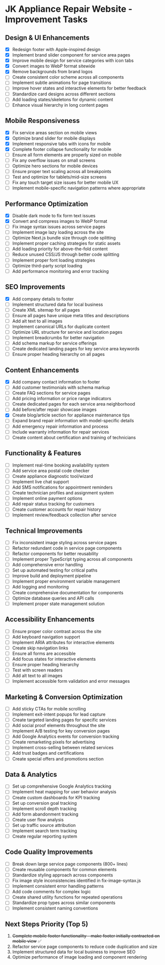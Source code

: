 # JK Appliance Repair Website - Improvement Tasks

## Design & UI Enhancements

- [x] Redesign footer with Apple-inspired design
- [x] Implement brand slider component for service area pages
- [x] Improve mobile design for service categories with icon tabs
- [x] Convert images to WebP format sitewide
- [x] Remove backgrounds from brand logos
- [ ] Create consistent color scheme across all components
- [ ] Implement subtle animations for page transitions
- [ ] Improve hover states and interactive elements for better feedback
- [ ] Standardize card designs across different sections
- [ ] Add loading states/skeletons for dynamic content
- [ ] Enhance visual hierarchy in long content pages

## Mobile Responsiveness

- [x] Fix service areas section on mobile views
- [x] Optimize brand slider for mobile displays
- [x] Implement responsive tabs with icons for mobile
- [x] Complete footer collapse functionality for mobile
- [ ] Ensure all form elements are properly sized on mobile
- [ ] Fix any overflow issues on small screens
- [ ] Optimize hero sections for mobile devices
- [ ] Ensure proper text scaling across all breakpoints
- [ ] Test and optimize for tablets/mid-size screens
- [ ] Fix any touch target size issues for better mobile UX
- [ ] Implement mobile-specific navigation patterns where appropriate

## Performance Optimization

- [x] Disable dark mode to fix form text issues
- [x] Convert and compress images to WebP format
- [ ] Fix image syntax issues across service pages 
- [ ] Implement image lazy loading across the site
- [ ] Optimize Next.js bundle size through code splitting
- [ ] Implement proper caching strategies for static assets
- [ ] Add loading priority for above-the-fold content
- [ ] Reduce unused CSS/JS through better code splitting
- [ ] Implement proper font loading strategies
- [ ] Optimize third-party script loading
- [ ] Add performance monitoring and error tracking

## SEO Improvements

- [x] Add company details to footer
- [ ] Implement structured data for local business
- [ ] Create XML sitemap for all pages
- [ ] Ensure all pages have unique meta titles and descriptions
- [ ] Add alt text to all images
- [ ] Implement canonical URLs for duplicate content
- [ ] Optimize URL structure for service and location pages
- [ ] Implement breadcrumbs for better navigation
- [ ] Add schema markup for service offerings
- [ ] Create dedicated landing pages for key service area keywords
- [ ] Ensure proper heading hierarchy on all pages

## Content Enhancements

- [x] Add company contact information to footer
- [ ] Add customer testimonials with schema markup
- [ ] Create FAQ sections for service pages
- [ ] Add pricing information or price range indicators
- [ ] Create dedicated pages for each service area neighborhood
- [ ] Add before/after repair showcase images
- [x] Create blog/article section for appliance maintenance tips
- [ ] Expand brand repair information with model-specific details
- [ ] Add emergency repair information and process
- [ ] Include warranty information for repair services
- [ ] Create content about certification and training of technicians

## Functionality & Features

- [ ] Implement real-time booking availability system
- [ ] Add service area postal code checker
- [ ] Create appliance diagnostic tool/wizard
- [ ] Implement live chat support
- [ ] Add SMS notifications for appointment reminders
- [ ] Create technician profiles and assignment system
- [ ] Implement online payment options
- [ ] Add repair status tracking for customers
- [ ] Create customer accounts for repair history
- [ ] Implement review/feedback collection after service

## Technical Improvements

- [ ] Fix inconsistent image styling across service pages
- [ ] Refactor redundant code in service page components
- [ ] Refactor components for better reusability
- [ ] Implement proper TypeScript typing across all components
- [ ] Add comprehensive error handling
- [ ] Set up automated testing for critical paths
- [ ] Improve build and deployment pipeline
- [ ] Implement proper environment variable management
- [ ] Add logging and monitoring
- [ ] Create comprehensive documentation for components
- [ ] Optimize database queries and API calls
- [ ] Implement proper state management solution

## Accessibility Enhancements

- [ ] Ensure proper color contrast across the site
- [ ] Add keyboard navigation support
- [ ] Implement ARIA attributes for interactive elements
- [ ] Create skip navigation links
- [ ] Ensure all forms are accessible
- [ ] Add focus states for interactive elements
- [ ] Ensure proper heading hierarchy
- [ ] Test with screen readers
- [ ] Add alt text to all images
- [ ] Implement accessible form validation and error messages

## Marketing & Conversion Optimization

- [ ] Add sticky CTAs for mobile scrolling
- [ ] Implement exit-intent popups for lead capture
- [ ] Create targeted landing pages for specific services
- [ ] Add social proof elements throughout the site
- [ ] Implement A/B testing for key conversion pages
- [ ] Add Google Analytics events for conversion tracking
- [ ] Create remarketing pixels for advertising
- [ ] Implement cross-selling between related services
- [ ] Add trust badges and certifications
- [ ] Create special offers and promotions section

## Data & Analytics

- [ ] Set up comprehensive Google Analytics tracking
- [ ] Implement heat mapping for user behavior analysis
- [ ] Create custom dashboards for KPI tracking
- [ ] Set up conversion goal tracking
- [ ] Implement scroll depth tracking
- [ ] Add form abandonment tracking
- [ ] Create user flow analysis
- [ ] Set up traffic source attribution
- [ ] Implement search term tracking
- [ ] Create regular reporting system

## Code Quality Improvements

- [ ] Break down large service page components (800+ lines)
- [ ] Create reusable components for common elements
- [ ] Standardize styling approach across components
- [ ] Fix image style inconsistencies identified in fix-image-syntax.js
- [ ] Implement consistent error handling patterns
- [ ] Add code comments for complex logic
- [ ] Create shared utility functions for repeated operations
- [ ] Standardize prop types across similar components
- [ ] Implement consistent naming conventions

## Next Steps Priority (Top 5)

1. ~~Complete mobile footer functionality - make footer initially contracted on mobile view~~ ✅
2. Refactor service page components to reduce code duplication and size
3. Implement structured data for local business to improve SEO
4. Optimize performance of image loading and component rendering 